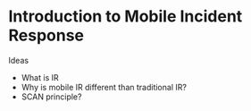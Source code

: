 # Introduction to Mobile Incident Response

Ideas
* What is IR
* Why is mobile IR different than traditional IR?
* SCAN principle? 